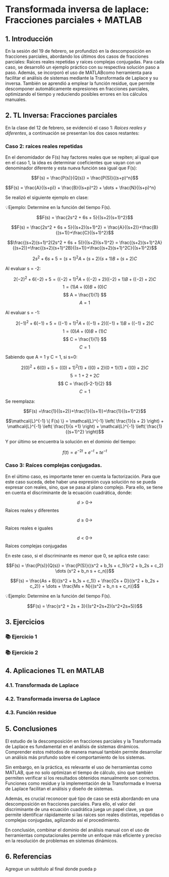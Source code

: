 # Transformada inversa de laplace: Fracciones parciales + MATLAB

## 1. Introducción
En la sesión del 19 de febrero, se profundizó en la descomposición en fracciones parciales, abordando los últimos dos casos de fracciones parciales: Raíces reales repetidas y raíces complejas conjugadas. Para cada caso, se desarrolló un ejemplo práctico con su respectiva solución paso a paso. Además, se incorporó el uso de MATLABcomo herramienta para facilitar el análisis de sistemas mediante la Transformada de Laplace y su inversa. También se aprendió a emplear la función residue, que permite descomponer automáticamente expresiones en fracciones parciales, optimizando el tiempo y reduciendo posibles errores en los cálculos manuales.

## 2. TL Inversa: Fracciones parciales
En la clase del 12 de febrero, se evidenció el caso 1: *Raíces reales y diferentes*, a continuación se presentan los dos casos restantes:
### Caso 2: raíces reales repetidas
En el denomidador de F(s) hay factores reales que se repiten; al igual que en el caso 1, la idea es determinar coeficientes que vayan con un denominador diferente y esta nueva función sea igual que F(s):

$$F(s) = \frac{P(s)}{Q(s)} = \frac{P(S)}{(s+p)^n}$$

$$F(s) = \frac{A}{(s+p)} + \frac{B}{(s+p)^2} + \dots + \frac{N}{(s+p)^n}

Se realizó el siguiente ejemplo en clase:

💡Ejemplo: Determine en la función del tiempo F(s).

$$F(s) = \frac{2s^2 + 6s + 5}{(s+2)(s+1)^2}$$

$$F(s) = \frac{2s^2 + 6s + 5}{(s+2)(s+1)^2} = \frac{A}{(s+2)}+\frac{B}{(s+1)}+\frac{C}{(s+1)^2}$$

$$\frac{(s+2)(s+1)^2(2s^2 + 6s + 5)}{(s+2)(s+1)^2} = \frac{(s+2)(s+1)^2A}{(s+2)}+\frac{(s+2)(s+1)^2B}{(s+1)}+\frac{(s+2)(s+1)^2C}{(s+1)^2}$$

$$2s^2 + 6s + 5= (s+1)^2A + (s+2)(s+1)B +(s+2)C$$

Al evaluar s = -2:

$$ 2(-2)^2 + 6(-2) + 5= ((-2)+1)^2A + ((-2)+2)((-2)+1)B +((-2)+2)C $$
$$ 1 = (1)A + (0)B +(0)C $$
$$ A =  \frac{1}{1} $$
$$ A = 1 $$

Al evaluar s = -1:

$$ 2(-1)^2 + 6(-1) + 5= ((-1)+1)^2A + ((-1)+2)((-1)+1)B +((-1)+2)C $$
$$ 1 = (0)A + (0)B +(1)C $$
$$ C =  \frac{1}{1} $$
$$ C = 1 $$

Sabiendo que A = 1 y C = 1, si s=0:

$$ 2(0)^2 + 6(0) + 5= ((0)+1)^2(1) + ((0)+2)(0+1)(1) +((0)+2)C $$
$$ 5 = 1 + 2 + 2C $$
$$ C =  \frac{5-2-1}{2} $$
$$ C = 1 $$

Se reemplaza:

$$F(s) =\frac{1}{(s+2)}+\frac{1}{(s+1)}+\frac{1}{(s+1)^2}$$

$$\mathcal{L}^{-1} \{ F(s) \} = \mathcal{L}^{-1} \left( \frac{1}{s + 2} \right) + \mathcal{L}^{-1} \left( \frac{1}{s +1} \right) + \mathcal{L}^{-1} \left( \frac{1}{(s+1)^2} \right)$$

Y por último se encuentra la solución en el dominio del tiempo: 

$$f(t) = e^{-2t} + e^{-t} + te^{-t}$$

### Caso 3: Raíces complejas conjugadas.
En el último caso, es importante tener en cuenta la factorización. Para que este caso suceda, debe haber una expresión cuya solución no se pueda expresar con reales, sino, que se pasa al plano complejo. Para ello, se tiene en cuenta el discriminante de la ecuación cuadrática, donde:

$$d > 0 \to $$ Raíces reales y diferentes

$$d \geq 0 \to $$ Raíces reales e iguales

$$d < 0 \to $$ Raíces complejas conjugadas

En este caso, si el discriminante es menor que 0, se aplica este caso: 

$$F(s) = \frac{P(s)}{Q(s)} = \frac{P(S)}{(s^2 + b_1s + c_1)(s^2 + b_2s + c_2) \dots (s^2 + b_n s + c_n)}$$

$$F(s) = \frac{As + B}{(s^2 + b_1s + c_1)} + \frac{Cs + D}{(s^2 + b_2s + c_2)} + \dots + \frac{Ms + N}{(s^2 + b_n s + c_n)}$$

💡Ejemplo: Determine en la función del tiempo F(s).

$$F(s) = \frac{s^2 + 2s + 3}{(s^2+2s+2)(s^2+2s+5)}$$

## 3. Ejercicios
### 📚 Ejercicio 1
### 📚 Ejercicio 2
## 4. Aplicaciones TL en MATLAB
### 4.1. Transformada de Laplace
### 4.2. Transformada inversa de Laplace
### 4.3. Función residue
## 5. Conclusiones
El estudio de la descomposición en fracciones parciales y la Transformada de Laplace es fundamental en el análisis de sistemas dinámicos. Comprender estos métodos de manera manual también permite desarrollar un análisis más profundo sobre el comportamiento de los sistemas.

Sin embargo, en la práctica, es relevante el uso de herramientas como MATLAB, que no solo optimizan el tiempo de cálculo, sino que también permiten verificar si los resultados obtenidos manualmente son correctos. Funciones como residue y la implementación de la Transformada e Inversa de Laplace facilitan el análisis y diseño de sistemas.

Además, es crucial reconocer qué tipo de caso se está abordando en una descomposición en fracciones parciales. Para ello, el valor del discriminante de una ecuación cuadrática juega un papel clave, ya que permite identificar rápidamente si las raíces son reales distintas, repetidas o complejas conjugadas, agilizando así el procedimiento.

En conclusión, combinar el dominio del análisis manual con el uso de herramientas computacionales permite un enfoque más eficiente y preciso en la resolución de problemas en sistemas dinámicos.
## 6. Referencias
Agregue un subtítulo al final donde pueda p
